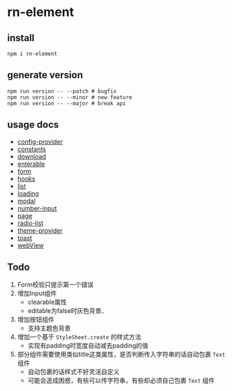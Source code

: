 # rn-element

## install
```shell
npm i rn-element
```

## generate version
```shell
npm run version -- --patch # bugfix
npm run version -- --minor # new feature
npm run version -- --major # break api
```

## usage docs
- [config-provider](https://github.com/HuiWang111/rn-element/blob/main/docs/config-provider.md)
- [constants](https://github.com/HuiWang111/rn-element/blob/main/docs/constants.md)
- [download](https://github.com/HuiWang111/rn-element/blob/main/docs/download.md)
- [enterable](https://github.com/HuiWang111/rn-element/blob/main/docs/enterable.md)
- [form](https://github.com/HuiWang111/rn-element/blob/main/docs/form.md)
- [hooks](https://github.com/HuiWang111/rn-element/blob/main/docs/hooks.md)
- [list](https://github.com/HuiWang111/rn-element/blob/main/docs/list.md)
- [loading](https://github.com/HuiWang111/rn-element/blob/main/docs/loading.md)
- [modal](https://github.com/HuiWang111/rn-element/blob/main/docs/modal.md)
- [number-input](https://github.com/HuiWang111/rn-element/blob/main/docs/number-input.md)
- [page](https://github.com/HuiWang111/rn-element/blob/main/docs/page.md)
- [radio-list](https://github.com/HuiWang111/rn-element/blob/main/docs/radio-list.md)
- [theme-provider](https://github.com/HuiWang111/rn-element/blob/main/docs/theme-provider.md)
- [toast](https://github.com/HuiWang111/rn-element/blob/main/docs/toast.md)
- [webView](https://github.com/HuiWang111/rn-element/blob/main/docs/webView.md)

## Todo
1. Form校验只提示第一个错误
2. 增加Input组件
    - clearable属性
    - editable为false时灰色背景、
3. 增加按钮组件
    - 支持主题色背景
4. 增加一个基于 `StyleSheet.create` 的样式方法
    - 实现有padding时宽度自动减去padding的值
5. 部分组件需要使用类似title这类属性，是否判断传入字符串的话自动包裹 `Text` 组件
    - 自动包裹的话样式不好灵活自定义
    - 可能会造成困惑，有些可以传字符串，有些却必须自己包裹 `Text` 组件
